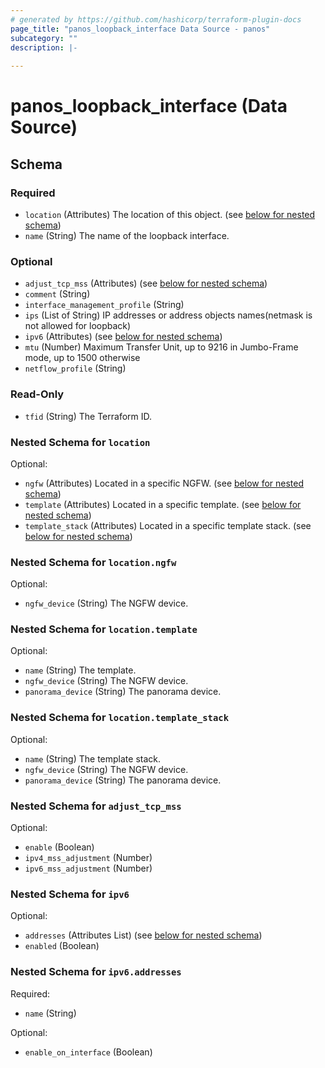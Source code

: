 ```yaml
---
# generated by https://github.com/hashicorp/terraform-plugin-docs
page_title: "panos_loopback_interface Data Source - panos"
subcategory: ""
description: |-
  
---
```


# panos_loopback_interface (Data Source)





<!-- schema generated by tfplugindocs -->
## Schema

### Required

- `location` (Attributes) The location of this object. (see [below for nested schema](#nestedatt--location))
- `name` (String) The name of the loopback interface.

### Optional

- `adjust_tcp_mss` (Attributes) (see [below for nested schema](#nestedatt--adjust_tcp_mss))
- `comment` (String)
- `interface_management_profile` (String)
- `ips` (List of String) IP addresses or address objects names(netmask is not allowed for loopback)
- `ipv6` (Attributes) (see [below for nested schema](#nestedatt--ipv6))
- `mtu` (Number) Maximum Transfer Unit, up to 9216 in Jumbo-Frame mode, up to 1500 otherwise
- `netflow_profile` (String)

### Read-Only

- `tfid` (String) The Terraform ID.

<a id="nestedatt--location"></a>
### Nested Schema for `location`

Optional:

- `ngfw` (Attributes) Located in a specific NGFW. (see [below for nested schema](#nestedatt--location--ngfw))
- `template` (Attributes) Located in a specific template. (see [below for nested schema](#nestedatt--location--template))
- `template_stack` (Attributes) Located in a specific template stack. (see [below for nested schema](#nestedatt--location--template_stack))

<a id="nestedatt--location--ngfw"></a>
### Nested Schema for `location.ngfw`

Optional:

- `ngfw_device` (String) The NGFW device.


<a id="nestedatt--location--template"></a>
### Nested Schema for `location.template`

Optional:

- `name` (String) The template.
- `ngfw_device` (String) The NGFW device.
- `panorama_device` (String) The panorama device.


<a id="nestedatt--location--template_stack"></a>
### Nested Schema for `location.template_stack`

Optional:

- `name` (String) The template stack.
- `ngfw_device` (String) The NGFW device.
- `panorama_device` (String) The panorama device.



<a id="nestedatt--adjust_tcp_mss"></a>
### Nested Schema for `adjust_tcp_mss`

Optional:

- `enable` (Boolean)
- `ipv4_mss_adjustment` (Number)
- `ipv6_mss_adjustment` (Number)


<a id="nestedatt--ipv6"></a>
### Nested Schema for `ipv6`

Optional:

- `addresses` (Attributes List) (see [below for nested schema](#nestedatt--ipv6--addresses))
- `enabled` (Boolean)

<a id="nestedatt--ipv6--addresses"></a>
### Nested Schema for `ipv6.addresses`

Required:

- `name` (String)

Optional:

- `enable_on_interface` (Boolean)
